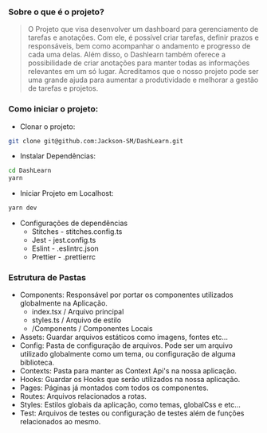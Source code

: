 ### Sobre o que é o projeto?
 > O Projeto que visa desenvolver um dashboard para gerenciamento de tarefas e anotações. Com ele, é possível criar tarefas, definir prazos e responsáveis, bem como acompanhar o andamento e progresso de cada uma delas. Além disso, o Dashlearn também oferece a possibilidade de criar anotações para manter todas as informações relevantes em um só lugar. Acreditamos que o nosso projeto pode ser uma grande ajuda para aumentar a produtividade e melhorar a gestão de tarefas e projetos.


### Como iniciar o projeto:
- Clonar o projeto:
```bash
git clone git@github.com:Jackson-SM/DashLearn.git
```
 - Instalar Dependências:
 ```bash
cd DashLearn
yarn
 ```
 - Iniciar Projeto em Localhost:
 ```bash
yarn dev
 ```

 - Configurações de dependências
      - Stitches - stitches.config.ts
      - Jest - jest.config.ts
      - Eslint - .eslintrc.json
      - Prettier - .prettierrc

### Estrutura de Pastas
 - Components: Responsável por portar os componentes utilizados globalmente na Aplicação.
      - index.tsx / Arquivo principal
      - styles.ts / Arquivo de estilo
      - /Components / Componentes Locais
 - Assets: Guardar arquivos estáticos como imagens, fontes etc...
 - Config: Pasta de configuração de arquivos. Pode ser um arquivo utilizado globalmente como um tema, ou configuração de alguma biblioteca.
 - Contexts: Pasta para manter as Context Api's na nossa aplicação.
 - Hooks: Guardar os Hooks que serão utilizados na nossa aplicação.
 - Pages: Páginas já montados com todos os componentes.
 - Routes: Arquivos relacionados a rotas.
 - Styles: Estilos globais da aplicação, como temas, globalCss e etc...
 - Test: Arquivos de testes ou configuração de testes além de funções relacionados ao mesmo.

